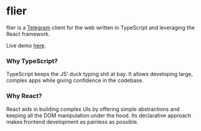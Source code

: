 # flier

flier is a [Telegram](https://telegram.org) client for the web written in TypeScript and leveraging the React framework.

Live demo [here](https://jtorhoff.github.io/flier/).

### Why TypeScript?

TypeScript keeps the JS' duck typing shit at bay. It allows developing large, complex apps while giving confidence in the codebase.

### Why React?

React aids in building complex UIs by offering simple abstractions and keeping all the DOM manipulation under the hood. Its declarative approach makes frontend development as painless as possible. 